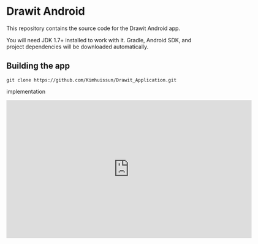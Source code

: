 Drawit Android
==============
This repository contains the source code for the Drawit Android app.

You will need JDK 1.7+ installed to work with it. Gradle, Android SDK, and project dependencies will be downloaded automatically.

Building the app
---------------
```
git clone https://github.com/Kimhuissun/Drawit_Application.git
```

implementation
<iframe width="640" height="360" src="https://youtu.be/a-cfUiHilgE" frameborder="0" gesture="media" allowfullscreen=""></iframe>





